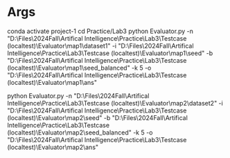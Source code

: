 # Args

conda activate project-1
cd Practice/Lab3
python Evaluator.py -n "D:\\Files\\2024Fall\\Artifical Intelligence\\Practice\\Lab3\\Testcase (localtest)\\Evaluator\\map1\\dataset1" -i "D:\\Files\\2024Fall\\Artifical Intelligence\\Practice\\Lab3\\Testcase (localtest)\\Evaluator\\map1\\seed" -b "D:\\Files\\2024Fall\\Artifical Intelligence\\Practice\\Lab3\\Testcase (localtest)\\Evaluator\\map1\\seed_balanced" -k 5 -o  "D:\\Files\\2024Fall\\Artifical Intelligence\\Practice\\Lab3\\Testcase (localtest)\\Evaluator\\map1\\ans"

python Evaluator.py -n "D:\\Files\\2024Fall\\Artifical Intelligence\\Practice\\Lab3\\Testcase (localtest)\\Evaluator\\map2\\dataset2" -i "D:\\Files\\2024Fall\\Artifical Intelligence\\Practice\\Lab3\\Testcase (localtest)\\Evaluator\\map2\\seed" -b "D:\\Files\\2024Fall\\Artifical Intelligence\\Practice\\Lab3\\Testcase (localtest)\\Evaluator\\map2\\seed_balanced" -k 5 -o  "D:\\Files\\2024Fall\\Artifical Intelligence\\Practice\\Lab3\\Testcase (localtest)\\Evaluator\\map2\\ans"